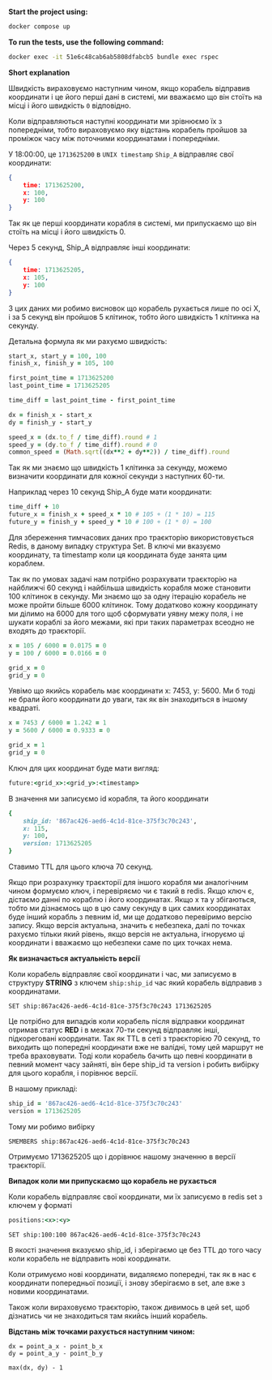 **Start the project using:**

```bash
docker compose up
```

**To run the tests, use the following command:**

```bash
docker exec -it 51e6c48cab6ab5808dfabcb5 bundle exec rspec
```


**Short explanation**

Швидкість вираховуємо наступним чином, якщо корабель відправив координати і це його перші дані в системі, ми вважаємо що він стоїть на місці і його швидкість `0` відповідно.

Коли відправляються наступні координати ми зрівнюємо їх з попередніми, тобто вираховуємо яку відстань корабель пройшов за проміжок часу між поточними координатами і попередніми.

У 18:00:00, це `1713625200` в `UNIX timestamp` `Ship_A` відправляє свої координати:
```json
{
	time: 1713625200,
	x: 100,
	y: 100
}
```

Так як це перші координати корабля в системі, ми припускаємо що він стоїть на місці і його швидкість 0.

Через 5 секунд, Ship_A відправляє інші координати:

```json
{
	time: 1713625205,
	x: 105,
	y: 100
}
```

З цих даних ми робимо висновок що корабель рухається лише по осі X, і за 5 секунд він пройшов 5 клітинок, тобто його швидкість 1 клітинка на секунду.

Детальна формула як ми рахуємо швидкість:

```ruby
start_x, start_y = 100, 100  
finish_x, finish_y = 105, 100

first_point_time = 1713625200
last_point_time = 1713625205

time_diff = last_point_time - first_point_time

dx = finish_x - start_x  
dy = finish_y - start_y

speed_x = (dx.to_f / time_diff).round # 1
speed_y = (dy.to_f / time_diff).round # 0
common_speed = (Math.sqrt((dx**2 + dy**2)) / time_diff).round
```

Так як ми знаємо що швидкість 1 клітинка за секунду, можемо визначити координати для кожної секунди з наступних 60-ти.

Наприклад через 10 секунд Ship_A буде мати координати:

```ruby
time_diff + 10
future_x = finish_x + speed_x * 10 # 105 + (1 * 10) = 115
future_y = finish_y + speed_y * 10 # 100 + (1 * 0) = 100
```

Для збереження тимчасових даних про траєкторію використовується Redis, в даному випадку структура Set. В ключі ми вказуємо координату, та timestamp коли ця координата буде занята цим кораблем.

Так як по умовах задачі нам потрібно розрахувати траєкторію на найближчі 60 секунд і найбільша швидкість корабля може становити 100 клітинок в секунду. Ми знаємо що за одну ітерацію корабель не може пройти більше 6000 клітинок. Тому додатково кожну координату ми ділимо на 6000 для того щоб сформувати уявну межу поля, і не шукати кораблі за його межами, які при таких параметрах всеодно не входять до траєкторії.

```ruby
x = 105 / 6000 = 0.0175 = 0
y = 100 / 6000 = 0.0166 = 0

grid_x = 0
grid_y = 0
```

Уявімо що якийсь корабель має координати x: 7453, y: 5600. Ми б тоді не брали його координати до уваги, так як він знаходиться в іншому квадраті.

```ruby
x = 7453 / 6000 = 1.242 = 1
y = 5600 / 6000 = 0.9333 = 0

grid_x = 1
grid_y = 0
```

Ключ для цих координат буде мати вигляд:

```ruby
future:<grid_x>:<grid_y>:<timestamp>
```

В значення ми записуємо id корабля, та його координати

```ruby
{
	ship_id: '867ac426-aed6-4c1d-81ce-375f3c70c243',
	x: 115,
	y: 100,
	version: 1713625205
}
```

Ставимо TTL для цього ключа 70 секунд.

Якщо при розрахунку траєкторії для іншого корабля ми аналогічним чином формуємо ключ, і перевіряємо чи є такий в redis. Якщо ключ є, дістаємо данні по кораблю і його координатах. Якщо x та y збігаються, тобто ми дізнаємось що в цю саму секунду в цих самих координатах буде інший корабль з певним id, ми ще додатково перевіримо версію запису. Якщо версія актуальна, значить є небезпека, далі по точках рахуємо тільки який рівень, якщо версія не актуальна, ігноруємо ці координати і вважаємо що небезпеки саме по цих точках нема.

**Як визначається актуальність версії**

Коли корабель відправляє свої координати і час, ми записуємо в структуру **STRING**  з ключем `ship:ship_id` час який корабель відправив з координатами.

```redis
SET ship:867ac426-aed6-4c1d-81ce-375f3c70c243 1713625205 
```

Це потрібно для випадків коли корабель після відправки координат отримав статус **RED** і в межах 70-ти секунд відправляє інші, підкореговані координати. Так як TTL в сеті з траєкторією 70 секунд, то виходить що попередні координати вже не валідні, тому цей маршрут не треба враховувати. Тоді коли корабель бачить що певні координати в певний момент часу зайняті, він бере ship_id та version і робить вибірку для цього корабля, і порівнює версії.

В нашому прикладі:

```ruby
ship_id = '867ac426-aed6-4c1d-81ce-375f3c70c243'
version = 1713625205
```

Тому ми робимо вибірку

```redis
SMEMBERS ship:867ac426-aed6-4c1d-81ce-375f3c70c243
```

Отримуємо 1713625205 що і дорівнює нашому значенню в версії траєкторії.



**Випадок коли ми припускаємо що корабель не рухається**

Коли корабель відправляє свої координати, ми їх записуємо в redis set з ключем у форматі

```ruby
positions:<x>:<y>
```

```redis
SET ship:100:100 867ac426-aed6-4c1d-81ce-375f3c70c243
```

В якості значення вказуємо ship_id, і зберігаємо це без TTL до того часу коли корабель не відправить нові координати.

Коли отримуємо нові координати, видаляємо попередні, так як в нас є координати попередньої позиції, і знову зберігаємо в set, але вже з новими координатами.

Також коли вираховуємо траєкторію, також дивимось в цей set, щоб дізнатись чи не знаходиться там якийсь інший корабель.

**Відстань між точками рахується наступним чином:**

```
dx = point_a_x - point_b_x
dy = point_a_y - point_b_y

max(dx, dy) - 1
```
